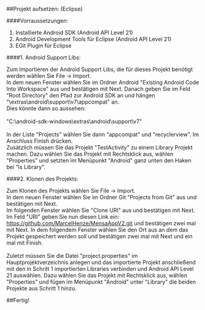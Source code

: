 ##Projekt aufsetzen: (Eclipse)

####Vorraussetzungen:
1. Installierte Android SDK (Android API Level 21)
2. Android Development Tools für Eclipse (Android API Level 21)
3. EGit Plugin für Eclipse

####1. Android Support Libs:
> 
Zum Importieren der Android Support Libs, die für dieses Projekt benötigt werden wählen Sie File -> Import.<br>
In dem neuen Fenster wählen Sie im Ordner Android "Existing Android Code Into Workspace" aus und bestätigen mit Next. Danach geben Sie im Feld "Root Directory" den Pfad zur Android SDK an und hängen "\extras\android\support\v7\appcompat" an.<br> Dies könnte dann so aussehen:<br><br>
"C:\android-sdk-windows\extras\android\support\v7"<br><br>
In der Liste "Projects" wählen Sie dann "appcompat" und "recyclerview".
Im Anschluss Finish drücken.<br>
Zusätzlich müssen Sie das Projekt "TestActivity" zu einem Library Projekt machen. Dazu wählen Sie das Projekt mit Rechtsklick aus, wählen "Properties" und setzten im Menüpunkt "Android" ganz unten den Haken bei "Is Library".

####2. Klonen des Projekts:
> 
Zum Klonen des Projekts wählen Sie File -> Import.<br>
In dem neuen Fenster wählen Sie im Ordner Git "Projects from Git" aus und bestätigen mit Next.<br>
Im folgenden Fenster wählen Sie "Clone URI" aus und bestätigen mit Next.<br>
Im Feld "URI" geben Sie nun diesen Link ein: https://github.com/MarcelHenze/MensaAppV2.git und bestätigen zwei mal mit Next. In dem folgendem Fenster wählen Sie den Ort aus an dem das Projekt gespeichert werden soll und bestätigen zwei mal mit Next und ein mal mit Finish.<br><br>
Zuletzt müssen Sie die Datei "project.properties" im Hauptprojektverzeichnis anlegen und das importierte Projekt anschließend mit den in Schritt 1 importierten Libraries verbinden und Android API Level 21 auswählen. Dazu wählen Sie das Projekt mit Rechtsklick aus, wählen "Properties" und fügen im Menüpunkt "Android" unter "Library" die beiden Projekte aus Schritt 1 hinzu.

##Fertig!
